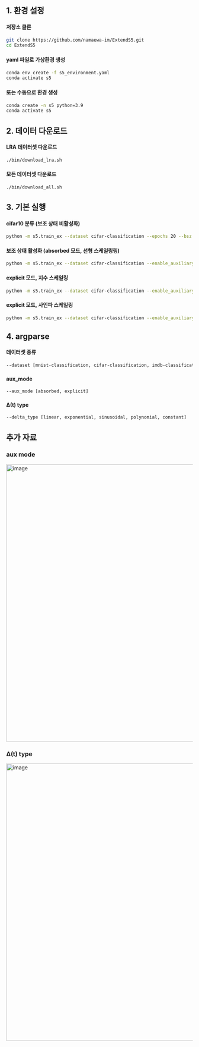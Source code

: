 
## 1. 환경 설정

#### 저장소 클론
```bash
git clone https://github.com/namaewa-im/ExtendS5.git
cd ExtendS5
```

#### yaml 파일로 가상환경 생성
```bash
conda env create -f s5_environment.yaml
conda activate s5
```

#### 또는 수동으로 환경 생성
```bash
conda create -n s5 python=3.9
conda activate s5
```

## 2. 데이터 다운로드

#### LRA 데이터셋 다운로드
```bash
./bin/download_lra.sh
```

#### 모든 데이터셋 다운로드
```bash
./bin/download_all.sh
```

## 3. 기본 실행

#### cifar10 분류 (보조 상태 비활성화)
```bash
python -m s5.train_ex --dataset cifar-classification --epochs 20 --bsz 32
```
#### 보조 상태 활성화 (absorbed 모드, 선형 스케일링링)
```bash
python -m s5.train_ex --dataset cifar-classification --enable_auxiliary --aux_mode absorbed --delta_type linear --epochs 20 --bsz 32
```
#### explicit 모드, 지수 스케일링
```bash
python -m s5.train_ex --dataset cifar-classification --enable_auxiliary --aux_mode explicit --delta_type linear --epochs 20 --bsz 32
```
#### explicit 모드, 사인파 스케일링
```bash
python -m s5.train_ex --dataset cifar-classification --enable_auxiliary --aux_mode explicit --delta_type sinusoidal --epochs 20 --bsz 32
```

## 4. argparse
#### 데이터셋 종류
```bash
--dataset [mnist-classification, cifar-classification, imdb-classification, litsops-classification, pathfinder-classification]
```
#### aux_mode
```bash
--aux_mode [absorbed, explicit]
```
#### Δ(t) type
```bash
--delta_type [linear, exponential, sinusoidal, polynomial, constant]
```

## 추가 자료
### aux mode
<img width="600" height="746" alt="image" src="https://github.com/user-attachments/assets/447cd98b-94d1-42f1-a33c-98cf2cd0b680" />

### Δ(t) type
<img width="641" height="746" alt="image" src="https://github.com/user-attachments/assets/e1d75187-b65f-44cb-97e7-27d581aa1da9" />
